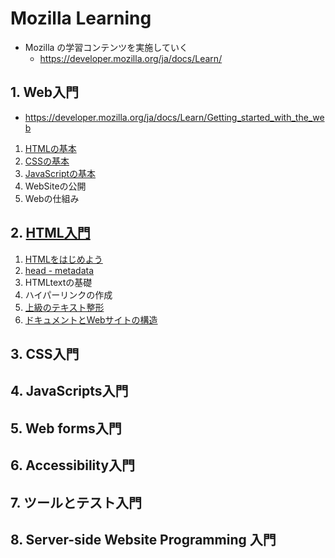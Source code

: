 # Mozilla Learning

- Mozilla の学習コンテンツを実施していく
  - https://developer.mozilla.org/ja/docs/Learn/

## 1. Web入門
- https://developer.mozilla.org/ja/docs/Learn/Getting_started_with_the_web
1. [HTMLの基本](https://developer.mozilla.org/ja/docs/Learn/Getting_started_with_the_web#html_basics)
2. [CSSの基本](https://developer.mozilla.org/ja/docs/Learn/Getting_started_with_the_web/CSS_basics)
3. [JavaScriptの基本](https://developer.mozilla.org/ja/docs/Learn/Getting_started_with_the_web/JavaScript_basics)
4. WebSiteの公開
5. Webの仕組み

## 2. [HTML入門](https://developer.mozilla.org/ja/docs/Learn/HTML/Introduction_to_HTML)
1. [HTMLをはじめよう](https://developer.mozilla.org/ja/docs/Learn/HTML/Introduction_to_HTML/Getting_started)
2. [head - metadata](https://developer.mozilla.org/ja/docs/Learn/HTML/Introduction_to_HTML/The_head_metadata_in_HTML)
3. HTMLtextの基礎
4. ハイパーリンクの作成
5. [上級のテキスト整形](https://developer.mozilla.org/ja/docs/Learn/HTML/Introduction_to_HTML/Advanced_text_formatting)
6. [ドキュメントとWebサイトの構造](https://developer.mozilla.org/ja/docs/Learn/HTML/Introduction_to_HTML/Document_and_website_structure)

## 3. CSS入門

## 4. JavaScripts入門

## 5. Web forms入門

## 6. Accessibility入門

## 7. ツールとテスト入門

## 8. Server-side Website Programming 入門